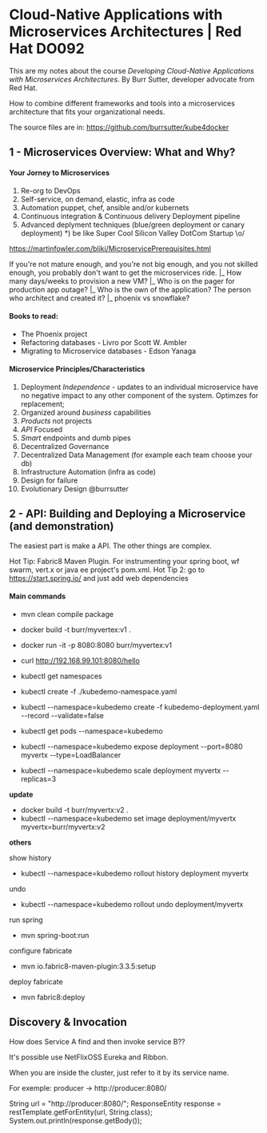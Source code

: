 # Cloud-Native Applications  with Microservices Architectures | Red Hat DO092

This are my notes about the course *Developing Cloud-Native Applications with Microservices Architectures*. By Burr Sutter, developer advocate from Red Hat.

How to combine different frameworks and tools into a microservices architecture that fits your organizational needs.

The source files are in: https://github.com/burrsutter/kube4docker

## 1 - Microservices Overview: What and Why?

#### Your Jorney to Microservices
1) Re-org to DevOps
2) Self-service, on demand, elastic, infra as code
3) Automation puppet, chef, ansible and/or kubernets
4) Continuous integration & Continuous delivery Deployment pipeline
5) Advanced deplyment techniques (blue/green deployment or canary deployment)
*) be like Super Cool Silicon Valley DotCom Startup \o/

https://martinfowler.com/bliki/MicroservicePrerequisites.html

If you're not mature enough, and you're not big enough, 
and you not skilled enough, you probably don't want to get the microservices ride.
|_ How many days/weeks to provision a new VM?
|_ Who is on the pager for production app outage?
|_ Who is the own of the application? The person who architect and created it?
|_ phoenix vs snowflake?

#### Books to read:
- The Phoenix project
- Refactoring databases - Livro por Scott W. Ambler
- Migrating to Microservice databases - Edson Yanaga

#### Microservice Principles/Characteristics
1. Deployment *Independence* - updates to an individual microservice have no negative impact to any other component of the system. Optimzes for replacement;
2. Organized around *business* capabilities
3. *Products* not projects
4. *API* Focused
5. *Smart* endpoints and dumb pipes
6. Decentralized Governance
7. Decentralized Data Management (for example each team choose your db)
8. Infrastructure Automation (infra as code)
9. Design for failure
10. Evolutionary Design
@burrsutter


## 2 - API: Building and Deploying a Microservice (and demonstration)

The easiest part is make a API. The other things are complex.

Hot Tip: Fabric8 Maven Plugin. For instrumenting your spring boot, wf swarm, vert.x or java ee project's pom.xml.
Hot Tip 2: go to https://start.spring.io/ and just add web dependencies

#### Main commands
* mvn clean compile package
* docker build -t burr/myvertex:v1 .
* docker run -it -p 8080:8080 burr/myvertex:v1
* curl http://192.168.99.101:8080/hello

* kubectl get namespaces
* kubectl create -f ./kubedemo-namespace.yaml
* kubectl --namespace=kubedemo create -f kubedemo-deployment.yaml --record --validate=false
* kubectl get pods --namespace=kubedemo

* kubectl --namespace=kubedemo expose deployment --port=8080 myvertx --type=LoadBalancer
* kubectl --namespace=kubedemo scale deployment myvertx --replicas=3

**update**
* docker build -t burr/myvertx:v2 .
* kubectl --namespace=kubedemo set image deployment/myvertx myvertx=burr/myvertx:v2

**others**

show history
* kubectl --namespace=kubedemo rollout history deployment myvertx

undo 
* kubectl --namespace=kubedemo rollout undo deployment/myvertx

run spring
* mvn spring-boot:run

configure fabricate
* mvn io.fabric8-maven-plugin:3.3.5:setup 

deploy fabricate
* mvn fabric8:deploy

## Discovery & Invocation

How does Service A find and then invoke service B??

It's possible use NetFlixOSS Eureka and Ribbon.

When you are inside the cluster, just refer to it by its service name.

For exemple:
producer -> http://producer:8080/

String url = "http://producer:8080/";
ResponseEntity<String> response  = restTemplate.getForEntity(url, String.class);
System.out.println(response.getBody());
